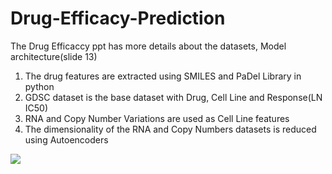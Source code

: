 # Drug-Efficacy-Prediction

The Drug Efficaccy ppt has more details about the datasets, Model architecture(slide 13)

1) The drug features are extracted using SMILES and PaDel Library in python
2) GDSC dataset is the base dataset with Drug, Cell Line and Response(LN IC50)
3) RNA and Copy Number Variations are used as Cell Line features
4) The dimensionality of the RNA and Copy Numbers datasets is reduced using Autoencoders

![](Drug-Efficacy-Prediction/Model%20Architecture)
